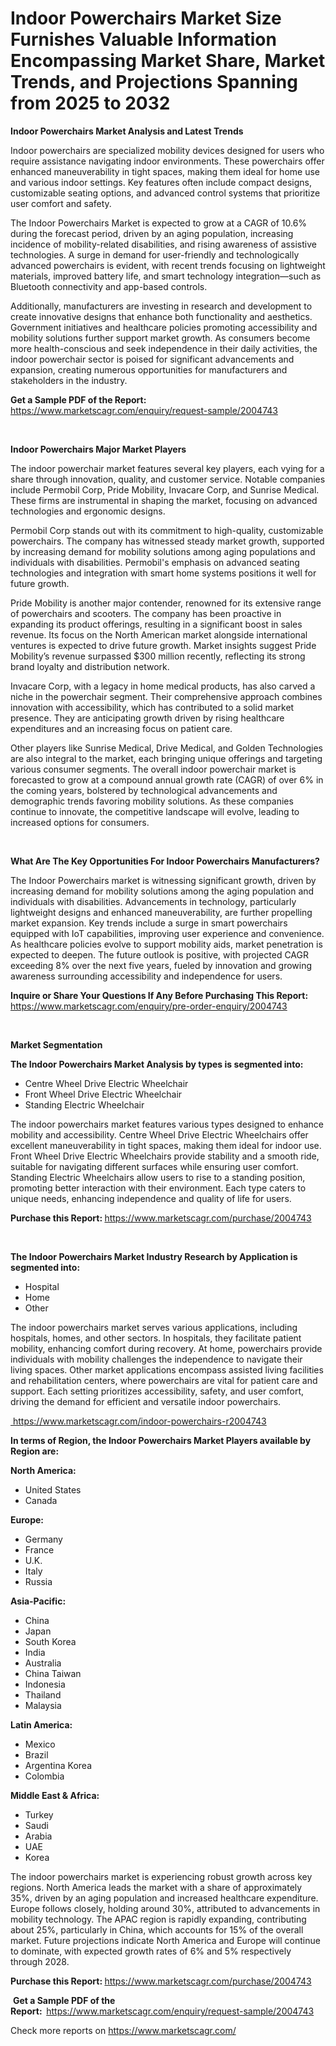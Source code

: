 <p><h1>Indoor Powerchairs Market Size Furnishes Valuable Information Encompassing Market Share, Market Trends, and Projections Spanning from 2025 to 2032</h1></p><p><strong>Indoor Powerchairs Market Analysis and Latest Trends</strong></p>
<p><p>Indoor powerchairs are specialized mobility devices designed for users who require assistance navigating indoor environments. These powerchairs offer enhanced maneuverability in tight spaces, making them ideal for home use and various indoor settings. Key features often include compact designs, customizable seating options, and advanced control systems that prioritize user comfort and safety.</p><p>The Indoor Powerchairs Market is expected to grow at a CAGR of 10.6% during the forecast period, driven by an aging population, increasing incidence of mobility-related disabilities, and rising awareness of assistive technologies. A surge in demand for user-friendly and technologically advanced powerchairs is evident, with recent trends focusing on lightweight materials, improved battery life, and smart technology integration—such as Bluetooth connectivity and app-based controls.</p><p>Additionally, manufacturers are investing in research and development to create innovative designs that enhance both functionality and aesthetics. Government initiatives and healthcare policies promoting accessibility and mobility solutions further support market growth. As consumers become more health-conscious and seek independence in their daily activities, the indoor powerchair sector is poised for significant advancements and expansion, creating numerous opportunities for manufacturers and stakeholders in the industry.</p></p>
<p><strong>Get a Sample PDF of the Report:&nbsp;</strong> <a href="https://www.marketscagr.com/enquiry/request-sample/2004743?utm_campaign=2944&utm_medium=2&utm_source=Github&utm_content=ia&utm_term=29032025&utm_id=indoor-powerchairs">https://www.marketscagr.com/enquiry/request-sample/2004743</a></p>
<p>&nbsp;</p>
<p><strong>Indoor Powerchairs Major Market Players</strong></p>
<p><p>The indoor powerchair market features several key players, each vying for a share through innovation, quality, and customer service. Notable companies include Permobil Corp, Pride Mobility, Invacare Corp, and Sunrise Medical. These firms are instrumental in shaping the market, focusing on advanced technologies and ergonomic designs.</p><p>Permobil Corp stands out with its commitment to high-quality, customizable powerchairs. The company has witnessed steady market growth, supported by increasing demand for mobility solutions among aging populations and individuals with disabilities. Permobil's emphasis on advanced seating technologies and integration with smart home systems positions it well for future growth.</p><p>Pride Mobility is another major contender, renowned for its extensive range of powerchairs and scooters. The company has been proactive in expanding its product offerings, resulting in a significant boost in sales revenue. Its focus on the North American market alongside international ventures is expected to drive future growth. Market insights suggest Pride Mobility’s revenue surpassed $300 million recently, reflecting its strong brand loyalty and distribution network.</p><p>Invacare Corp, with a legacy in home medical products, has also carved a niche in the powerchair segment. Their comprehensive approach combines innovation with accessibility, which has contributed to a solid market presence. They are anticipating growth driven by rising healthcare expenditures and an increasing focus on patient care.</p><p>Other players like Sunrise Medical, Drive Medical, and Golden Technologies are also integral to the market, each bringing unique offerings and targeting various consumer segments. The overall indoor powerchair market is forecasted to grow at a compound annual growth rate (CAGR) of over 6% in the coming years, bolstered by technological advancements and demographic trends favoring mobility solutions. As these companies continue to innovate, the competitive landscape will evolve, leading to increased options for consumers.</p></p>
<p>&nbsp;</p>
<p><strong>What Are The Key Opportunities For Indoor Powerchairs Manufacturers?</strong></p>
<p><p>The Indoor Powerchairs market is witnessing significant growth, driven by increasing demand for mobility solutions among the aging population and individuals with disabilities. Advancements in technology, particularly lightweight designs and enhanced maneuverability, are further propelling market expansion. Key trends include a surge in smart powerchairs equipped with IoT capabilities, improving user experience and convenience. As healthcare policies evolve to support mobility aids, market penetration is expected to deepen. The future outlook is positive, with projected CAGR exceeding 8% over the next five years, fueled by innovation and growing awareness surrounding accessibility and independence for users.</p></p>
<p><strong>Inquire or Share Your Questions If Any Before Purchasing This Report:</strong> <a href="https://www.marketscagr.com/enquiry/pre-order-enquiry/2004743?utm_campaign=2944&utm_medium=2&utm_source=Github&utm_content=ia&utm_term=29032025&utm_id=indoor-powerchairs">https://www.marketscagr.com/enquiry/pre-order-enquiry/2004743</a></p>
<p>&nbsp;</p>
<p><strong>Market Segmentation</strong></p>
<p><strong>The Indoor Powerchairs Market Analysis by types is segmented into:</strong></p>
<p><ul><li>Centre Wheel Drive Electric Wheelchair</li><li>Front Wheel Drive Electric Wheelchair</li><li>Standing Electric Wheelchair</li></ul></p>
<p><p>The indoor powerchairs market features various types designed to enhance mobility and accessibility. Centre Wheel Drive Electric Wheelchairs offer excellent maneuverability in tight spaces, making them ideal for indoor use. Front Wheel Drive Electric Wheelchairs provide stability and a smooth ride, suitable for navigating different surfaces while ensuring user comfort. Standing Electric Wheelchairs allow users to rise to a standing position, promoting better interaction with their environment. Each type caters to unique needs, enhancing independence and quality of life for users.</p></p>
<p><strong>Purchase this Report:&nbsp;</strong><a href="https://www.marketscagr.com/purchase/2004743?utm_campaign=2944&utm_medium=2&utm_source=Github&utm_content=ia&utm_term=29032025&utm_id=indoor-powerchairs">https://www.marketscagr.com/purchase/2004743</a></p>
<p>&nbsp;</p>
<p><strong>The Indoor Powerchairs Market Industry Research by Application is segmented into:</strong></p>
<p><ul><li>Hospital</li><li>Home</li><li>Other</li></ul></p>
<p><p>The indoor powerchairs market serves various applications, including hospitals, homes, and other sectors. In hospitals, they facilitate patient mobility, enhancing comfort during recovery. At home, powerchairs provide individuals with mobility challenges the independence to navigate their living spaces. Other market applications encompass assisted living facilities and rehabilitation centers, where powerchairs are vital for patient care and support. Each setting prioritizes accessibility, safety, and user comfort, driving the demand for efficient and versatile indoor powerchairs.</p></p>
<p><a href="https://www.marketscagr.com/indoor-powerchairs-r2004743?utm_campaign=2944&utm_medium=2&utm_source=Github&utm_content=ia&utm_term=29032025&utm_id=indoor-powerchairs">&nbsp;https://www.marketscagr.com/indoor-powerchairs-r2004743</a></p>
<p><strong>In terms of Region, the Indoor Powerchairs Market Players available by Region are:</strong></p>
<p>
    <p> <strong> North America: </strong>
        <ul>
            <li>United States</li>
            <li>Canada</li>
        </ul>
        </p> 
    <p> <strong> Europe: </strong>
        <ul>
            <li>Germany</li>
            <li>France</li>
            <li>U.K.</li>
            <li>Italy</li>
            <li>Russia</li>
        </ul>
        </p> 
    <p> <strong> Asia-Pacific: </strong>
        <ul>
            <li>China</li>
            <li>Japan</li>
            <li>South Korea</li>
            <li>India</li>
            <li>Australia</li>
            <li>China Taiwan</li>
            <li>Indonesia</li>
            <li>Thailand</li>
            <li>Malaysia</li>
        </ul>
        </p> 
    <p> <strong> Latin America: </strong>
        <ul>
            <li>Mexico</li>
            <li>Brazil</li>
            <li>Argentina Korea</li>
            <li>Colombia</li>
        </ul>
        </p> 
    <p> <strong> Middle East & Africa: </strong>
        <ul>
            <li>Turkey</li>
            <li>Saudi</li>
            <li>Arabia</li>
            <li>UAE</li>
            <li>Korea</li>
        </ul>
    </p>
    </p>
<p><p>The indoor powerchairs market is experiencing robust growth across key regions. North America leads the market with a share of approximately 35%, driven by an aging population and increased healthcare expenditure. Europe follows closely, holding around 30%, attributed to advancements in mobility technology. The APAC region is rapidly expanding, contributing about 25%, particularly in China, which accounts for 15% of the overall market. Future projections indicate North America and Europe will continue to dominate, with expected growth rates of 6% and 5% respectively through 2028.</p></p>
<p><strong>Purchase this Report: </strong><a href="https://www.marketscagr.com/purchase/2004743?utm_campaign=2944&utm_medium=2&utm_source=Github&utm_content=ia&utm_term=29032025&utm_id=indoor-powerchairs">https://www.marketscagr.com/purchase/2004743</a></p>
<p>&nbsp;<strong>Get a Sample PDF of the Report:&nbsp;&nbsp;</strong><a href="https://www.marketscagr.com/enquiry/request-sample/2004743?utm_campaign=2944&utm_medium=2&utm_source=Github&utm_content=ia&utm_term=29032025&utm_id=indoor-powerchairs">https://www.marketscagr.com/enquiry/request-sample/2004743</a></p>
<p><strong></strong></p>
<p>Check more reports on <a href="https://www.marketscagr.com/?utm_campaign=2944&utm_medium=2&utm_source=Github&utm_content=ia&utm_term=29032025&utm_id=indoor-powerchairs">https://www.marketscagr.com/</a></p>